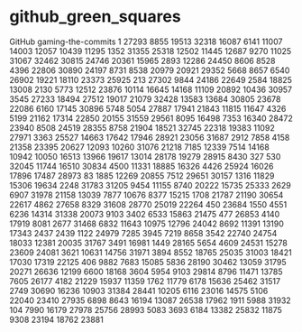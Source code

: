 # github_green_squares
GitHub gaming-the-commits
1
27293
8855
19513
32318
16087
6141
11007
14003
12057
10439
11295
1352
31355
25318
12502
11445
12687
9270
11025
31067
32462
30815
24746
20361
15965
2893
12286
24450
8606
8528
4396
22806
30890
24197
8731
8538
20979
20921
29352
5668
8657
6540
26902
19221
18110
23373
25925
213
27302
9844
24186
22649
2584
18825
13008
2130
5773
12512
23876
10114
16645
14168
11109
20892
10436
30957
3545
27233
18494
27512
19017
21079
32428
13583
13684
30805
23678
22086
6160
17145
30896
5748
5054
27887
17941
21843
11815
11647
4326
5199
21162
17314
22850
20155
31559
29561
8095
16498
7353
16340
28472
23940
8508
24519
28355
8758
21904
18521
32745
22318
19383
11092
27971
3363
25527
14663
17642
17946
28921
23056
31687
2912
7858
4158
21358
23395
20627
12093
10260
31076
21218
7185
12339
7514
14168
10942
10050
16513
13966
19617
13014
28178
19279
28915
8430
327
530
32045
11744
16510
30834
4500
11331
18885
16326
4426
25924
16026
17896
17487
28973
83
1885
12269
20855
7512
29651
30157
1316
11829
15306
19634
2248
31783
31205
9454
11155
8740
20222
15735
25333
2629
6907
31978
21158
13039
7877
10676
8377
15215
1708
21787
21190
30654
22617
4862
27658
8329
31608
28770
25019
22264
450
23684
1550
4551
6236
14314
31338
20073
9103
3402
6533
15863
21475
477
26853
4140
17919
8081
2677
31468
6832
11643
10975
12796
24042
8692
11391
13190
17343
2437
2439
1122
24979
7285
3945
7219
8658
3542
22740
24754
18033
12381
20035
31767
3491
16981
1449
28165
5654
4609
24531
15278
23609
24081
3621
10631
14756
31971
3894
8552
18765
25035
31003
18421
17030
17319
22125
406
9882
7683
15085
5836
28190
30462
13059
31795
20271
26636
12199
6600
18168
3604
5954
9103
29814
8796
11471
13785
7605
26177
4182
21229
15937
11359
1762
11779
6178
15636
25462
31517
2749
30690
16236
10903
31384
28441
10205
6116
23016
14575
5106
22040
23410
27935
6898
8643
16194
13087
26538
17962
1911
5988
31932
104
7990
16179
27978
25756
28993
5083
3693
6184
13382
25832
11875
9308
23194
18762
23881
